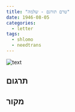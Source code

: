 ```yaml
---
title: "טרם תורגם - שלמה"
date: 1946-08-05
categories:
  - letter
tags:
  - shlomo
  - needtrans
---
```


![text](/pupko-papers/assets/images/1946-08-05-shlomo.jpg)

## תרגום


## מקור
